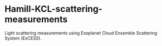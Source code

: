 # Hamill-KCL-scattering-measurements
Light scattering measurements using Exoplanet Cloud Ensemble Scattering System (ExCESS).
